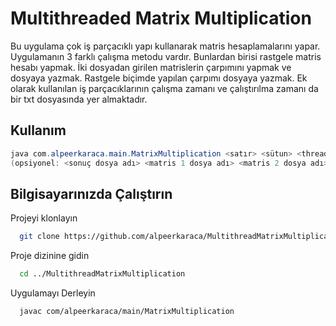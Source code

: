 
# Multithreaded Matrix Multiplication

Bu uygulama çok iş parçacıklı yapı kullanarak matris hesaplamalarını yapar. Uygulamanın 3 farklı çalışma metodu vardır. Bunlardan birisi rastgele matris hesabı yapmak. 
İki dosyadan girilen matrislerin çarpımını yapmak ve dosyaya yazmak. Rastgele biçimde yapılan çarpımı dosyaya yazmak. Ek olarak kullanılan iş parçacıklarının çalışma zamanı ve çalıştırılma zamanı da bir txt dosyasında yer almaktadır.




## Kullanım

```java
java com.alpeerkaraca.main.MatrixMultiplication <satır> <sütun> <thread sayısı> 
(opsiyonel: <sonuç dosya adı> <matris 1 dosya adı> <matris 2 dosya adı> )
```

  
## Bilgisayarınızda Çalıştırın

Projeyi klonlayın

```bash
  git clone https://github.com/alpeerkaraca/MultithreadMatrixMultiplication
```

Proje dizinine gidin

```bash
  cd ../MultithreadMatrixMultiplication
```

Uygulamayı Derleyin

```bash
  javac com/alpeerkaraca/main/MatrixMultiplication
```

